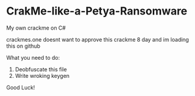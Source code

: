 # CrakMe-like-a-Petya-Ransomware
My own crackme on C#

crackmes.one doesnt want to approve this crackme 8 day and im loading this on github


What you need to do:
1) Deobfuscate this file
2) Write wroking keygen

Good Luck!
